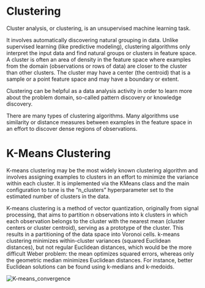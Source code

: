 # Clustering
Cluster analysis, or clustering, is an unsupervised machine learning task.

It involves automatically discovering natural grouping in data. Unlike supervised learning (like predictive modeling), clustering algorithms only interpret the input data and find natural groups or clusters in feature space.
A cluster is often an area of density in the feature space where examples from the domain (observations or rows of data) are closer to the cluster than other clusters. The cluster may have a center (the centroid) that is a sample or a point feature space and may have a boundary or extent.

Clustering can be helpful as a data analysis activity in order to learn more about the problem domain, so-called pattern discovery or knowledge discovery.

There are many types of clustering algorithms.
Many algorithms use similarity or distance measures between examples in the feature space in an effort to discover dense regions of observations.

# K-Means Clustering
K-means clustering may be the most widely known clustering algorithm and involves assigning examples to clusters in an effort to minimize the variance within each cluster.
It is implemented via the KMeans class and the main configuration to tune is the “n_clusters” hyperparameter set to the estimated number of clusters in the data.

K-means clustering is a method of vector quantization, originally from signal processing, that aims to partition n observations into k clusters in which each observation belongs to the cluster with the nearest mean (cluster centers or cluster centroid), serving as a prototype of the cluster. This results in a partitioning of the data space into Voronoi cells. k-means clustering minimizes within-cluster variances (squared Euclidean distances), but not regular Euclidean distances, which would be the more difficult Weber problem: the mean optimizes squared errors, whereas only the geometric median minimizes Euclidean distances. For instance, better Euclidean solutions can be found using k-medians and k-medoids.

![K-means_convergence](https://user-images.githubusercontent.com/73571091/141683724-e96a5882-45c0-4621-9849-842fa4042c6b.gif)
